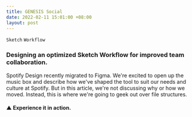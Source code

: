```yaml
---
title: GENESIS Social
date: 2022-02-11 15:01:00 +08:00
layout: post
---
```


`Sketch` `Workflow`

<h3>Designing an optimized Sketch Workflow for improved team collaboration.</h3>
<p>Spotify Design recently migrated to Figma. We're excited to open up the music box and describe how we've shaped the tool to suit our needs and culture at Spotify. But in this article, we're not discussing why or how we moved. Instead, this is where we're going to geek out over file structures.</p>
<div class="whitespace-xs"></div>

<h4>▲ Experience it in action.</h4>

<div class="whitespace-xs"></div>

<div class="whitespace"></div>